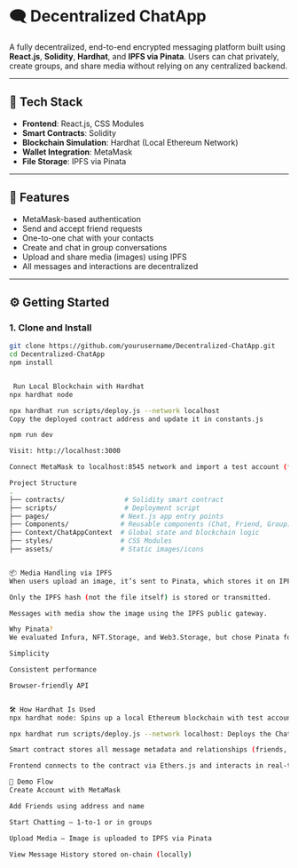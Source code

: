# 🗨️ Decentralized ChatApp

A fully decentralized, end-to-end encrypted messaging platform built using **React.js**, **Solidity**, **Hardhat**, and **IPFS via Pinata**. Users can chat privately, create groups, and share media without relying on any centralized backend.

---

## 🔧 Tech Stack

- **Frontend**: React.js, CSS Modules
- **Smart Contracts**: Solidity
- **Blockchain Simulation**: Hardhat (Local Ethereum Network)
- **Wallet Integration**: MetaMask
- **File Storage**: IPFS via Pinata

---

## 🚀 Features

- MetaMask-based authentication
- Send and accept friend requests
- One-to-one chat with your contacts
- Create and chat in group conversations
- Upload and share media (images) using IPFS
- All messages and interactions are decentralized

---

## ⚙️ Getting Started

### 1. Clone and Install
```bash
git clone https://github.com/yourusername/Decentralized-ChatApp.git
cd Decentralized-ChatApp
npm install


 Run Local Blockchain with Hardhat
npx hardhat node

npx hardhat run scripts/deploy.js --network localhost
Copy the deployed contract address and update it in constants.js

npm run dev

Visit: http://localhost:3000

Connect MetaMask to localhost:8545 network and import a test account (from Hardhat accounts).

Project Structure
.
├── contracts/               # Solidity smart contract
├── scripts/                 # Deployment script
├── pages/                  # Next.js app entry points
├── Components/             # Reusable components (Chat, Friend, Group)
├── Context/ChatAppContext  # Global state and blockchain logic
├── styles/                 # CSS Modules
├── assets/                 # Static images/icons


📦 Media Handling via IPFS
When users upload an image, it’s sent to Pinata, which stores it on IPFS.

Only the IPFS hash (not the file itself) is stored or transmitted.

Messages with media show the image using the IPFS public gateway.

Why Pinata?
We evaluated Infura, NFT.Storage, and Web3.Storage, but chose Pinata for its:

Simplicity

Consistent performance

Browser-friendly API


🛠️ How Hardhat Is Used
npx hardhat node: Spins up a local Ethereum blockchain with test accounts.

npx hardhat run scripts/deploy.js --network localhost: Deploys the ChatApp contract locally.

Smart contract stores all message metadata and relationships (friends, groups).

Frontend connects to the contract via Ethers.js and interacts in real-time.

📸 Demo Flow
Create Account with MetaMask

Add Friends using address and name

Start Chatting – 1-to-1 or in groups

Upload Media – Image is uploaded to IPFS via Pinata

View Message History stored on-chain (locally)






